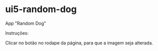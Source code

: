 # ui5-random-dog
App "Random Dog"

Instruções: 

  Clicar no botão no rodape da página, para que a imagem seja alterada.

